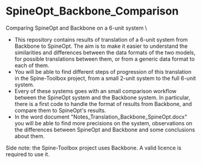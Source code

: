 # SpineOpt_Backbone_Comparison
Comparing SpineOpt and Backbone on a 6-unit system
\
- This repository contains results of translation of a 6-unit system from Backbone to SpineOpt. The aim is to make it easier to understand the similarities and differences between the data formats of the two models, for possible translations between them, or from a generic data format to each of them.
- You will be able to find different steps of progression of this translation in the Spine-Toolbox project, from a small 2-unit system to the full 6-unit system.
- Every of these systems goes with an small comparison workflow between the SpineOpt system and the Backbone system. In particular, there is a first code to handle the format of results from Backbone, and compare them to SpineOpt's results.
- In the word document "Notes_Translation_Backbone_SpineOpt.docx" you will be able to find more precisions on the system, observations on the differences between SpineOpt and Backbone and some conclusions about them.

Side note: the Spine-Toolbox project uses Backbone. A valid licence is required to use it.
